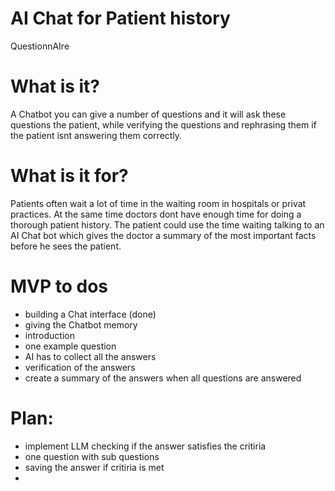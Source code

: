 # AI Chat for Patient history
QuestionnAIre

# What is it?
A Chatbot you can give a number of questions and it will ask these questions the patient, while verifying the questions and rephrasing them if the patient isnt answering them correctly.


# What is it for?
Patients often wait a lot of time in the waiting room in hospitals or privat practices. At the same time doctors dont have enough time for doing a thorough patient history. The patient could use the time waiting talking to an AI Chat bot which gives the doctor a summary of the most important facts before he sees the patient.

# MVP to dos
- building a Chat interface (done)
- giving the Chatbot memory
- introduction 
- one example question
- AI has to collect all the answers
- verification of the answers
- create a summary of the answers when all questions are answered


# Plan:
- implement LLM checking if the answer satisfies the critiria
- one question with sub questions
- saving the answer if critiria is met
-